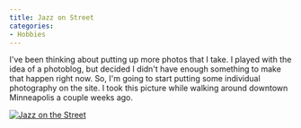 ```yaml
---
title: Jazz on Street
categories:
- Hobbies
---
```


I've been thinking about putting up more photos that I take. I played with the idea of a photoblog, but decided I didn't have enough something to make that happen right now. So, I'm going to start putting some individual photography on the site.
I took this picture while walking around downtown Minneapolis a couple weeks ago.

[![Jazz on the Street](http://farm3.static.flickr.com/2395/2392971063_c47927a206.jpg)](http://www.flickr.com/photos/46408384@N00/2392971063)



